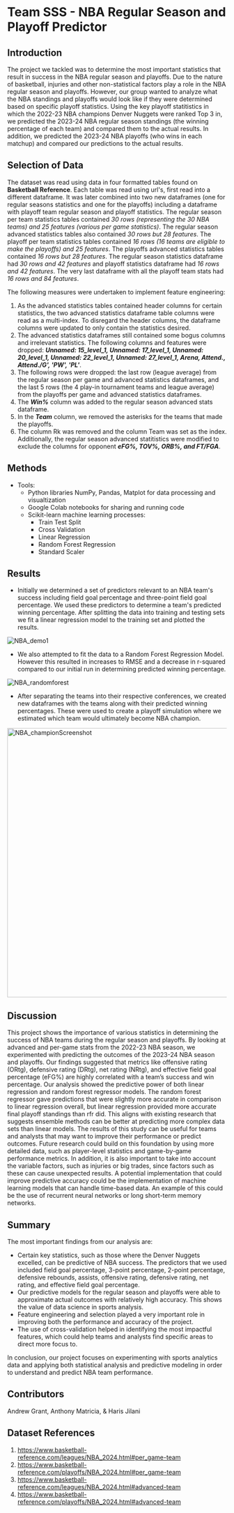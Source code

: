 # Team SSS - NBA Regular Season and Playoff Predictor
## Introduction
The project we tackled was to determine the most important statistics that result in success in the NBA regular season and playoffs. Due to the nature of basketball, injuries and other non-statistical factors play a role in the NBA regular season and playoffs. However, our group wanted to analyze what the NBA standings and playoffs would look like if they were determined based on specific playoff statistics. Using the key playoff statitistics in which the 2022-23 NBA champions Denver Nuggets were ranked Top 3 in, we predicted the 2023-24 NBA regular season standings (the winning percentage of each team) and compared them to the actual results. In addition, we predicted the 2023-24 NBA playoffs (who wins in each matchup) and compared our predictions to the actual results.
## Selection of Data
The dataset was read using data in four formatted tables found on **Basketball Reference**. Each table was read using url's, first read into a different dataframe. It was later combined into two new dataframes (one for regular seasons statistics and one for the playoffs) including a dataframe with playoff team regular season and playoff statistics. The regular season per team statistics tables contained _30 rows (representing the 30 NBA teams) and 25 features (various per game statistics)_. The regular season advanced statistics tables also contained _30 rows but 28 features_.  The playoff per team statistics tables contained _16 rows (16 teams are eligible to make the playoffs) and 25 features_. The playoffs advanced statistics tables contained _16 rows but 28 features_. The regular season statistics dataframe had _30 rows and 42 features_ and playoff statistics dataframe had _16 rows and 42 features_. The very last dataframe with all the playoff team stats had _16 rows and 84 features_.

The following measures were undertaken to implement feature engineering:
  1. As the advanced statistics tables contained header columns for certain statistics, the two advanced statistics dataframe table columns were read as a multi-index. To disregard the header         columns, the dataframe columns were updated to only contain the statistics desired.
  2. The advanced statistics dataframes still contained some bogus columns and irrelevant statistics. The following columns and features were dropped: _**Unnamed: 15_level_1, Unnamed:            17_level_1, Unnamed: 20_level_1, Unnamed: 22_level_1, Unnamed: 27_level_1, Arena, Attend., Attend./G', 'PW', 'PL'**_.
  3. The following rows were dropped: the last row (league average) from the regular season per game and advanced statistics dataframes, and the last 5 rows (the 4 play-in tournament teams and league average) from the playoffs per game and advanced statistics dataframes.
  4. The **_Win%_** column was added to the regular season advanced stats dataframe.
  5. In the _**Team**_ column, we removed the asterisks for the teams that made the playoffs.
  6. The column Rk was removed and the column Team was set as the index. Additionally, the regular season advanced statitistics were modified to exclude the columns for opponent _**eFG%, TOV%, ORB%, and FT/FGA**_.
## Methods
- Tools:
  - Python libraries NumPy, Pandas, Matplot for data processing and visualtization
  - Google Colab notebooks for sharing and running code
  - Scikit-learn machine learning processes:
    - Train Test Split
    - Cross Validation
    - Linear Regression
    - Random Forest Regression
    - Standard Scaler

## Results
- Initially we determined a set of predictors relevant to an NBA team's success including field goal percentage and three-point field goal percentage. We used these predictors to determine a team's predicted winning percentage. After splitting the data into training and testing sets we fit a linear regression model to the training set and plotted the results.
  
![NBA_demo1](https://github.com/harisj739/CST383_TeamSSS_FinalProject/assets/126642844/ab5b6d5e-7533-49f3-9969-443e921dbdf9)

- We also attempted to fit the data to a Random Forest Regression Model. However this resulted in increases to RMSE and a decrease in r-squared compared to our initial run in determining predicted winning percentage.
  
![NBA_randomforest](https://github.com/harisj739/CST383_TeamSSS_FinalProject/assets/126642844/fd37d269-5846-4ed0-b18b-b36334d9fbe9)

- After separating the teams into their respective conferences, we created new dataframes with the teams along with their predicted winning percentages. These were used to create a playoff simulation where we estimated which team would ultimately become NBA champion.
<img width="618" alt="NBA_championScreenshot" src="https://github.com/harisj739/CST383_TeamSSS_FinalProject/assets/126642844/c2575f99-2ca0-41a5-9bb7-ce511b1ebd5f">


## Discussion
This project shows the importance of various statistics in determining the success of NBA teams during the regular season and playoffs. By looking at advanced and per-game stats from the 2022-23 NBA season, we experimented with predicting the outcomes of the 2023-24 NBA season and playoffs. Our findings suggested that metrics like offensive rating (ORtg), defensive rating (DRtg), net rating (NRtg), and effective field goal percentage (eFG%) are highly correlated with a team’s success and win percentage. 
Our analysis showed the predictive power of both linear regression and random forest regressor models. The random forest regressor gave predictions that were slightly more accurate in comparison to linear regression overall, but linear regression provided more accurate final playoff standings than rfr did. This aligns with existing research that suggests ensemble methods can be better at predicting more complex data sets than linear models.
The results of this study can be useful for teams and analysts that may want to improve their performance or predict outcomes. Future research could build on this foundation by using more detailed data, such as player-level statistics and game-by-game performance metrics. In addition, it is also important to take into account the variable factors, such as injuries or big trades, since factors such as these can cause unexpected results. A potential implementation that could improve predictive accuracy could be the implementation of machine learning models that can handle time-based data. An example of this could be the use of recurrent neural networks or long short-term memory networks.

## Summary
The most important findings from our analysis are:

- Certain key statistics, such as those where the Denver Nuggets excelled, can be predictive of NBA success. The predictors that we used included field goal percentage, 3-point percentage, 2-point percentage, defensive rebounds, assists, offensive rating, defensive rating, net rating, and effective field goal percentage.
- Our predictive models for the regular season and playoffs were able to approximate actual outcomes with relatively high accuracy. This shows the value of data science in sports analysis.
- Feature engineering and selection played a very important role in improving both the performance and accuracy of the project.
- The use of cross-validation helped in identifying the most impactful features, which could help teams and analysts find specific areas to direct more focus to.

In conclusion, our project focuses on experimenting with sports analytics data and applying both statistical analysis and predictive modeling in order to understand and predict NBA team performance.

## Contributors
Andrew Grant, Anthony Matricia, & Haris Jilani

## Dataset References
1. https://www.basketball-reference.com/leagues/NBA_2024.html#per_game-team
2. https://www.basketball-reference.com/playoffs/NBA_2024.html#per_game-team
3. https://www.basketball-reference.com/leagues/NBA_2024.html#advanced-team
4. https://www.basketball-reference.com/playoffs/NBA_2024.html#advanced-team

